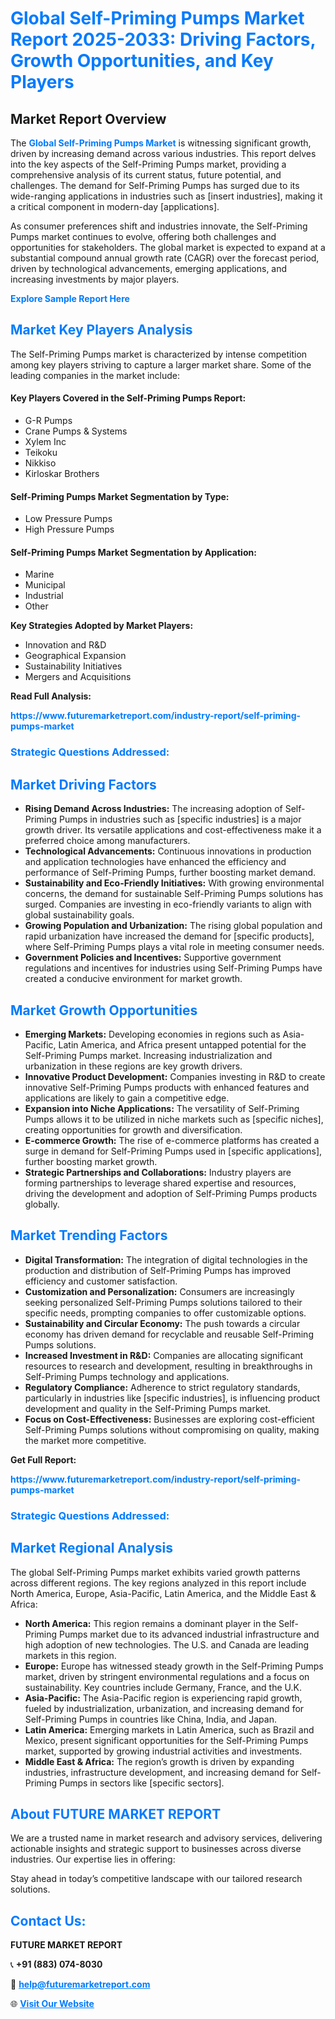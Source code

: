 <h1 style="color: #007BFF;">Global Self-Priming Pumps Market Report 2025-2033: Driving Factors, Growth Opportunities, and Key Players</h1>

<section id="overview">
<h2>Market Report Overview</h2>
<p>The <a href="https://www.futuremarketreport.com/industry-report/self-priming-pumps-market" style="color: #007BFF; text-decoration: none;"><strong>Global Self-Priming Pumps Market</strong></a> is witnessing significant growth, driven by increasing demand across various industries. This report delves into the key aspects of the Self-Priming Pumps market, providing a comprehensive analysis of its current status, future potential, and challenges. The demand for Self-Priming Pumps has surged due to its wide-ranging applications in industries such as [insert industries], making it a critical component in modern-day [applications].</p>
<p>As consumer preferences shift and industries innovate, the Self-Priming Pumps market continues to evolve, offering both challenges and opportunities for stakeholders. The global market is expected to expand at a substantial compound annual growth rate (CAGR) over the forecast period, driven by technological advancements, emerging applications, and increasing investments by major players.</p>
</section>

<section id="overview">
<p><a href="https://www.futuremarketreport.com/request-sample/reportId=87670" style="color: #007BFF; text-decoration: none;"><strong>Explore Sample Report Here</strong></a></p>
</section>

<section id="key-players">
<h2 style="color: #007BFF;">Market Key Players Analysis</h2>
<p>The Self-Priming Pumps market is characterized by intense competition among key players striving to capture a larger market share. Some of the leading companies in the market include:</p>
<h4>Key Players Covered in the Self-Priming Pumps Report:</h4>
<ul><li>G-R Pumps</li><li>Crane Pumps &amp; Systems</li><li>Xylem Inc</li><li>Teikoku</li><li>Nikkiso</li><li>Kirloskar Brothers</li></ul>
<h4>Self-Priming Pumps Market Segmentation by Type:</h4>
<ul><li>Low Pressure Pumps</li><li>High Pressure Pumps</li></ul>

<h4>Self-Priming Pumps Market Segmentation by Application:</h4>
<ul><li>Marine</li><li>Municipal</li><li>Industrial</li><li>Other</li></ul>
<p><strong>Key Strategies Adopted by Market Players:</strong></p>
<ul>
<li>Innovation and R&D</li>
<li>Geographical Expansion</li>
<li>Sustainability Initiatives</li>
<li>Mergers and Acquisitions</li>
</ul>
</section>

<section>
<p><strong>Read Full Analysis: </strong></p><a href="https://www.futuremarketreport.com/industry-report/self-priming-pumps-market" style="color: #007BFF; text-decoration: none;"><strong>https://www.futuremarketreport.com/industry-report/self-priming-pumps-market</strong></a>
<h3 style="color: #007BFF;">Strategic Questions Addressed:</h3>
</section>

<section id="driving-factors">
<h2 style="color: #007BFF;">Market Driving Factors</h2>
<ul>
<li><strong>Rising Demand Across Industries:</strong> The increasing adoption of Self-Priming Pumps in industries such as [specific industries] is a major growth driver. Its versatile applications and cost-effectiveness make it a preferred choice among manufacturers.</li>
<li><strong>Technological Advancements:</strong> Continuous innovations in production and application technologies have enhanced the efficiency and performance of Self-Priming Pumps, further boosting market demand.</li>
<li><strong>Sustainability and Eco-Friendly Initiatives:</strong> With growing environmental concerns, the demand for sustainable Self-Priming Pumps solutions has surged. Companies are investing in eco-friendly variants to align with global sustainability goals.</li>
<li><strong>Growing Population and Urbanization:</strong> The rising global population and rapid urbanization have increased the demand for [specific products], where Self-Priming Pumps plays a vital role in meeting consumer needs.</li>
<li><strong>Government Policies and Incentives:</strong> Supportive government regulations and incentives for industries using Self-Priming Pumps have created a conducive environment for market growth.</li>
</ul>
</section>

<section id="growth-opportunities">
<h2 style="color: #007BFF;">Market Growth Opportunities</h2>
<ul>
<li><strong>Emerging Markets:</strong> Developing economies in regions such as Asia-Pacific, Latin America, and Africa present untapped potential for the Self-Priming Pumps market. Increasing industrialization and urbanization in these regions are key growth drivers.</li>
<li><strong>Innovative Product Development:</strong> Companies investing in R&D to create innovative Self-Priming Pumps products with enhanced features and applications are likely to gain a competitive edge.</li>
<li><strong>Expansion into Niche Applications:</strong> The versatility of Self-Priming Pumps allows it to be utilized in niche markets such as [specific niches], creating opportunities for growth and diversification.</li>
<li><strong>E-commerce Growth:</strong> The rise of e-commerce platforms has created a surge in demand for Self-Priming Pumps used in [specific applications], further boosting market growth.</li>
<li><strong>Strategic Partnerships and Collaborations:</strong> Industry players are forming partnerships to leverage shared expertise and resources, driving the development and adoption of Self-Priming Pumps products globally.</li>
</ul>
</section>

<section id="trending-factors">
<h2 style="color: #007BFF;">Market Trending Factors</h2>
<ul>
<li><strong>Digital Transformation:</strong> The integration of digital technologies in the production and distribution of Self-Priming Pumps has improved efficiency and customer satisfaction.</li>
<li><strong>Customization and Personalization:</strong> Consumers are increasingly seeking personalized Self-Priming Pumps solutions tailored to their specific needs, prompting companies to offer customizable options.</li>
<li><strong>Sustainability and Circular Economy:</strong> The push towards a circular economy has driven demand for recyclable and reusable Self-Priming Pumps solutions.</li>
<li><strong>Increased Investment in R&D:</strong> Companies are allocating significant resources to research and development, resulting in breakthroughs in Self-Priming Pumps technology and applications.</li>
<li><strong>Regulatory Compliance:</strong> Adherence to strict regulatory standards, particularly in industries like [specific industries], is influencing product development and quality in the Self-Priming Pumps market.</li>
<li><strong>Focus on Cost-Effectiveness:</strong> Businesses are exploring cost-efficient Self-Priming Pumps solutions without compromising on quality, making the market more competitive.</li>
</ul>
</section>

<section>
<p><strong>Get Full Report: </strong></p><a href="https://www.futuremarketreport.com/industry-report/self-priming-pumps-market" style="color: #007BFF; text-decoration: none;"><strong>https://www.futuremarketreport.com/industry-report/self-priming-pumps-market</strong></a>
<h3 style="color: #007BFF;">Strategic Questions Addressed:</h3>
</section>


<section id="regional-analysis">
<h2 style="color: #007BFF;">Market Regional Analysis</h2>
<p>The global Self-Priming Pumps market exhibits varied growth patterns across different regions. The key regions analyzed in this report include North America, Europe, Asia-Pacific, Latin America, and the Middle East & Africa:</p>
<ul>
<li><strong>North America:</strong> This region remains a dominant player in the Self-Priming Pumps market due to its advanced industrial infrastructure and high adoption of new technologies. The U.S. and Canada are leading markets in this region.</li>
<li><strong>Europe:</strong> Europe has witnessed steady growth in the Self-Priming Pumps market, driven by stringent environmental regulations and a focus on sustainability. Key countries include Germany, France, and the U.K.</li>
<li><strong>Asia-Pacific:</strong> The Asia-Pacific region is experiencing rapid growth, fueled by industrialization, urbanization, and increasing demand for Self-Priming Pumps in countries like China, India, and Japan.</li>
<li><strong>Latin America:</strong> Emerging markets in Latin America, such as Brazil and Mexico, present significant opportunities for the Self-Priming Pumps market, supported by growing industrial activities and investments.</li>
<li><strong>Middle East & Africa:</strong> The region’s growth is driven by expanding industries, infrastructure development, and increasing demand for Self-Priming Pumps in sectors like [specific sectors].</li>
</ul>
</section>

<footer>
<h2 style="color: #007BFF;">About FUTURE MARKET REPORT</h2>
<p>We are a trusted name in market research and advisory services, delivering actionable insights and strategic support to businesses across diverse industries. Our expertise lies in offering:</p>

<p>Stay ahead in today’s competitive landscape with our tailored research solutions.</p>

<h2 style="color: #007BFF;">Contact Us:</h2>
<p><strong>FUTURE MARKET REPORT</strong></p>
<p>📞 <strong>+91 (883) 074-8030</strong></p>
<p>📧 <strong><a href="mailto:help@futuremarketreport.com" style="color: #007BFF;">help@futuremarketreport.com</a></strong></p>
<p>🌐 <strong><a href="https://www.futuremarketreport.com/" style="color: #007BFF;">Visit Our Website</a></strong></p>
</footer>